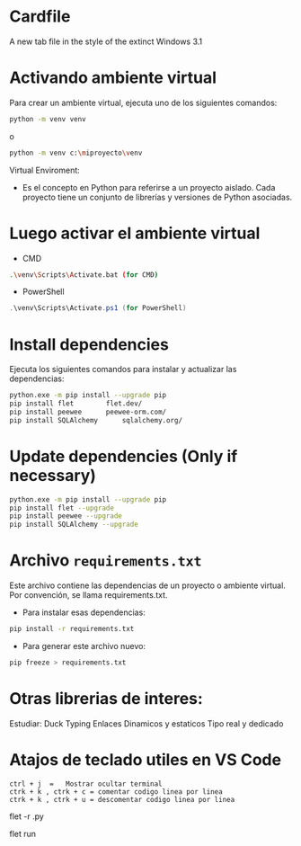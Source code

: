 # Cardfile
A new tab file in the style of the extinct Windows 3.1

# Activando ambiente virtual
Para crear un ambiente virtual, ejecuta uno de los siguientes comandos:

```bash
python -m venv venv
```

o

```bash
python -m venv c:\miproyecto\venv
```

Virtual Enviroment:
- Es el concepto en Python para referirse a un proyecto aislado. Cada proyecto tiene un conjunto de librerías y versiones de Python asociadas.

# Luego activar el ambiente virtual
- CMD

```bash
.\venv\Scripts\Activate.bat (for CMD)
```

- PowerShell

```powershell
.\venv\Scripts\Activate.ps1 (for PowerShell)
```

# Install dependencies
Ejecuta los siguientes comandos para instalar y actualizar las dependencias:
```bash
python.exe -m pip install --upgrade pip
pip install flet        flet.dev/
pip install peewee      peewee-orm.com/
pip install SQLAlchemy      sqlalchemy.org/
```

# Update dependencies (Only if necessary)
```bash
python.exe -m pip install --upgrade pip
pip install flet --upgrade
pip install peewee --upgrade
pip install SQLAlchemy --upgrade
```

# Archivo `requirements.txt`
Este archivo contiene las dependencias de un proyecto o ambiente virtual. Por convención, se llama requirements.txt.

- Para instalar esas dependencias: 

```bash
pip install -r requirements.txt
```

- Para generar este archivo nuevo:

```bash
pip freeze > requirements.txt
```
# Otras librerias de interes:

Estudiar:
    Duck Typing
    Enlaces Dinamicos y estaticos
    Tipo real y dedicado


# Atajos de teclado utiles en VS Code

    ctrl + j  =   Mostrar ocultar terminal
    ctrk + k , ctrk + c = comentar codigo linea por linea
    ctrk + k , ctrk + u = descomentar codigo linea por linea

flet -r <name of file>.py

flet run